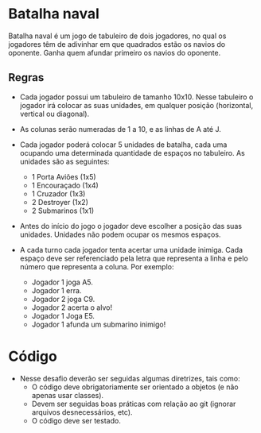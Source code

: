 # Batalha naval

Batalha naval é um jogo de tabuleiro de dois jogadores, no qual os jogadores têm de adivinhar em que quadrados estão os navios do oponente. Ganha quem afundar primeiro os navios do oponente.

## Regras
 * Cada jogador possui um tabuleiro de tamanho 10x10. Nesse tabuleiro o jogador irá colocar as suas unidades, em qualquer posição (horizontal, vertical ou diagonal).
 * As colunas serão numeradas de 1 a 10, e as linhas de A até J.
 * Cada jogador poderá colocar 5 unidades de batalha, cada uma ocupando uma determinada quantidade de espaços no tabuleiro. As unidades são as seguintes:
    * 1 Porta Aviões (1x5)
    * 1 Encouraçado (1x4)
    * 1 Cruzador (1x3)
    * 2 Destroyer (1x2)
    * 2 Submarinos (1x1)

 * Antes do início do jogo o jogador deve escolher a posição das suas unidades. Unidades não podem ocupar os mesmos espaços.
 * A cada turno cada jogador tenta acertar uma unidade inimiga. Cada espaço deve ser referenciado pela letra que representa a linha e pelo número que representa a coluna. Por exemplo:
   * Jogador 1 joga A5.
   * Jogador 1 erra.
   * Jogador 2 joga C9.
   * Jogador 2 acerta o alvo!
   * Jogador 1 Joga E5.
   * Jogador 1 afunda um submarino inimigo!
   
  # Código
   * Nesse desafio deverão ser seguidas algumas diretrizes, tais como:
     * O código deve obrigatoriamente ser orientado a objetos (e não apenas usar classes).
     * Devem ser seguidas boas práticas com relação ao git (ignorar arquivos desnecessários, etc).
     * O código deve ser testado.